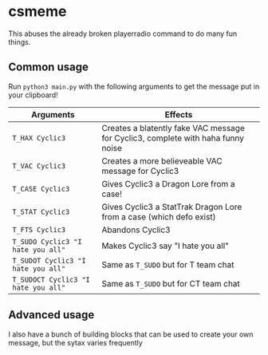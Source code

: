 # csmeme
This abuses the already broken playerradio command to do many fun things.

## Common usage
Run `python3 main.py` with the following arguments to get the message put in your clipboard!

| Arguments | Effects |
| - | - |
| `T_HAX Cyclic3` | Creates a blatently fake VAC message for Cyclic3, complete with haha funny noise |
| `T_VAC Cyclic3` | Creates a more believeable VAC message for Cyclic3 |
| `T_CASE Cyclic3` | Gives Cyclic3 a Dragon Lore from a case! |
| `T_STAT Cyclic3` | Gives Cyclic3 a StatTrak Dragon Lore from a case (which defo exist) |
| `T_FTS Cyclic3` | Abandons Cyclic3 |
| `T_SUDO Cyclic3 "I hate you all"` | Makes Cyclic3 say "I hate you all" |
| `T_SUDOT Cyclic3 "I hate you all"` | Same as `T_SUDO` but for T team chat |
| `T_SUDOCT Cyclic3 "I hate you all"` | Same as `T_SUDO` but for CT team chat |

## Advanced usage
I also have a bunch of building blocks that can be used to create your own message, but the sytax varies frequently
